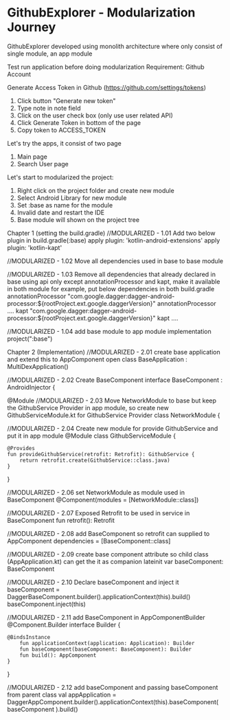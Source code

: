 GithubExplorer - Modularization Journey
=======================================

GithubExplorer developed using monolith architecture where only consist of single module, an app module

Test run application before doing modularization
Requirement: Github Account

Generate Access Token in Github (https://github.com/settings/tokens)
1. Click button "Generate new token"
2. Type note in note field
3. Click on the user check box (only use user related API)
4. Click Generate Token in bottom of the page
5. Copy token to ACCESS_TOKEN

Let's try the apps, it consist of two page
1. Main page
2. Search User page


Let's start to modularized the project:
1. Right click on the project folder and create new module
2. Select Android Library for new module
3. Set :base as name for the module
4. Invalid date and restart the IDE
5. Base module will shown on the project tree


Chapter 1 (setting the build.gradle)
//MODULARIZED - 1.01 Add two below plugin in build.gradle(:base)
apply plugin: 'kotlin-android-extensions'
apply plugin: 'kotlin-kapt'

//MODULARIZED - 1.02 Move all dependencies used in base to base module

//MODULARIZED - 1.03 Remove all dependencies that already declared in base using api only except annotationProcessor and kapt, make it available in both module
for example, put below dependencies in both build.gradle
annotationProcessor "com.google.dagger:dagger-android-processor:${rootProject.ext.google.daggerVersion}"
annotationProcessor ....
kapt "com.google.dagger:dagger-android-processor:${rootProject.ext.google.daggerVersion}"
kapt ....

//MODULARIZED - 1.04 add base module to app module
implementation project(":base")

Chapter 2 (Implementation)
//MODULARIZED - 2.01 create base application and extend this to AppComponent
open class BaseApplication : MultiDexApplication()

//MODULARIZED - 2.02 Create BaseComponent
interface BaseComponent : AndroidInjector<BaseApplication> {

@Module
//MODULARIZED - 2.03 Move NetworkModule to base but keep the GithubService Provider in app module, so create new GithubServiceModule.kt for GithubService Provider
class NetworkModule {


//MODULARIZED - 2.04 Create new module for provide GithubService and put it in app module
@Module
class GithubServiceModule {

    @Provides
    fun provideGithubService(retrofit: Retrofit): GithubService {
        return retrofit.create(GithubService::class.java)
    }
}

//MODULARIZED - 2.06 set NetworkModule as module used in BaseComponent
@Component(modules = [NetworkModule::class])

//MODULARIZED - 2.07 Exposed Retrofit to be used in service in BaseComponent
fun retrofit(): Retrofit

//MODULARIZED - 2.08 add BaseComponent so retrofit can supplied to AppComponent
dependencies = [BaseComponent::class]

//MODULARIZED - 2.09 create base component attribute so child class (AppApplication.kt) can get the it as companion
lateinit var baseComponent: BaseComponent

//MODULARIZED - 2.10 Declare baseComponent and inject it
baseComponent = DaggerBaseComponent.builder().applicationContext(this).build()
baseComponent.inject(this)


//MODULARIZED - 2.11 add BaseComponent in AppComponentBuilder
@Component.Builder
interface Builder {

	@BindsInstance
		fun applicationContext(application: Application): Builder
		fun baseComponent(baseComponent: BaseComponent): Builder
		fun build(): AppComponent
	}
}

//MODULARIZED - 2.12 add baseComponent and passing baseComponent from parent class
val appApplication = DaggerAppComponent.builder().applicationContext(this).baseComponent(
    baseComponent
).build()